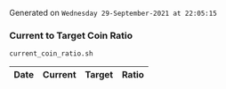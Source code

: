 Generated on `Wednesday 29-September-2021 at 22:05:15`

### Current to Target Coin Ratio
`current_coin_ratio.sh`

Date|Current|Target|Ratio
---|---|---|---
